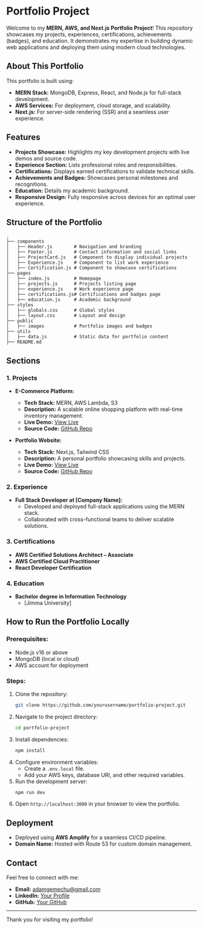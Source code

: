 # Portfolio Project

Welcome to my **MERN, AWS, and Next.js Portfolio Project**! This repository showcases my projects, experiences, certifications, achievements (badges), and education. It demonstrates my expertise in building dynamic web applications and deploying them using modern cloud technologies.

## **About This Portfolio**

This portfolio is built using:

- **MERN Stack:** MongoDB, Express, React, and Node.js for full-stack development.
- **AWS Services:** For deployment, cloud storage, and scalability.
- **Next.js:** For server-side rendering (SSR) and a seamless user experience.

## **Features**

- **Projects Showcase:** Highlights my key development projects with live demos and source code.
- **Experience Section:** Lists professional roles and responsibilities.
- **Certifications:** Displays earned certifications to validate technical skills.
- **Achievements and Badges:** Showcases personal milestones and recognitions.
- **Education:** Details my academic background.
- **Responsive Design:** Fully responsive across devices for an optimal user experience.

## **Structure of the Portfolio**

```plaintext
.
├── components
│   ├── Header.js        # Navigation and branding
│   ├── Footer.js        # Contact information and social links
│   ├── ProjectCard.js   # Component to display individual projects
│   ├── Experience.js    # Component to list work experience
│   ├── Certification.js # Component to showcase certifications
├── pages
│   ├── index.js         # Homepage
│   ├── projects.js      # Projects listing page
│   ├── experience.js    # Work experience page
│   ├── certifications.js# Certifications and badges page
│   ├── education.js     # Academic background
├── styles
│   ├── globals.css      # Global styles
│   ├── layout.css       # Layout and design
├── public
│   ├── images           # Portfolio images and badges
├── utils
│   ├── data.js          # Static data for portfolio content
├── README.md
```

## **Sections**

### **1. Projects**

- **E-Commerce Platform:**

  - **Tech Stack:** MERN, AWS Lambda, S3
  - **Description:** A scalable online shopping platform with real-time inventory management.
  - **Live Demo:** [View Live](#)
  - **Source Code:** [GitHub Repo](#)

- **Portfolio Website:**
  - **Tech Stack:** Next.js, Tailwind CSS
  - **Description:** A personal portfolio showcasing skills and projects.
  - **Live Demo:** [View Live](#)
  - **Source Code:** [GitHub Repo](#)

### **2. Experience**

- **Full Stack Developer at [Company Name]:**
  - Developed and deployed full-stack applications using the MERN stack.
  - Collaborated with cross-functional teams to deliver scalable solutions.

### **3. Certifications**

- **AWS Certified Solutions Architect – Associate**
- **AWS Certified Cloud Practitioner**
- **React Developer Certification**

### **4. Education**

- **Bachelor degree in Information Technology**
  - [Jimma University]

## **How to Run the Portfolio Locally**

### Prerequisites:

- Node.js v16 or above
- MongoDB (local or cloud)
- AWS account for deployment

### Steps:

1. Clone the repository:
   ```bash
   git clone https://github.com/yourusername/portfolio-project.git
   ```
2. Navigate to the project directory:
   ```bash
   cd portfolio-project
   ```
3. Install dependencies:
   ```bash
   npm install
   ```
4. Configure environment variables:
   - Create a `.env.local` file.
   - Add your AWS keys, database URI, and other required variables.
5. Run the development server:
   ```bash
   npm run dev
   ```
6. Open `http://localhost:3000` in your browser to view the portfolio.

## **Deployment**

- Deployed using **AWS Amplify** for a seamless CI/CD pipeline.
- **Domain Name:** Hosted with Route 53 for custom domain management.

## **Contact**

Feel free to connect with me:

- **Email:** adamgemechu@gmail.com
- **LinkedIn:** [Your Profile](https://linkedin.com/in/yourprofile)
- **GitHub:** [Your GitHub](https://github.com/yourusername)

---

Thank you for visiting my portfolio!
